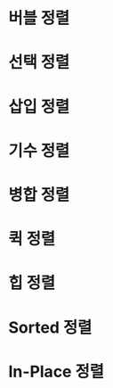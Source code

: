 # 버블 정렬


# 선택 정렬


# 삽입 정렬


# 기수 정렬


# 병합 정렬


# 퀵 정렬


# 힙 정렬


# Sorted 정렬


# In-Place 정렬







